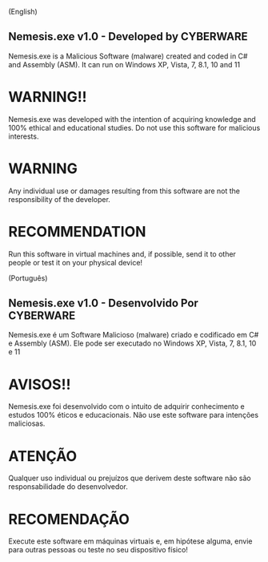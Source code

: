 (English)
## Nemesis.exe v1.0 - Developed by CYBERWARE

Nemesis.exe is a Malicious Software (malware) created and coded in C# and Assembly (ASM). It can run on Windows XP, Vista, 7, 8.1, 10 and 11
# WARNING!!

Nemesis.exe was developed with the intention of acquiring knowledge and 100% ethical and educational studies. Do not use this software for malicious interests.
# WARNING

Any individual use or damages resulting from this software are not the responsibility of the developer.
# RECOMMENDATION

Run this software in virtual machines and, if possible, send it to other people or test it on your physical device!

(Português)
## Nemesis.exe v1.0 - Desenvolvido Por CYBERWARE

Nemesis.exe é um Software Malicioso (malware) criado e codificado em C# e Assembly (ASM). Ele pode ser executado no Windows XP, Vista, 7, 8.1, 10 e 11
# AVISOS!!

Nemesis.exe foi desenvolvido com o intuito de adquirir conhecimento e estudos 100% éticos e educacionais. Não use este software para intenções maliciosas.
# ATENÇÃO

Qualquer uso individual ou prejuízos que derivem deste software não são responsabilidade do desenvolvedor.
# RECOMENDAÇÃO

Execute este software em máquinas virtuais e, em hipótese alguma, envie para outras pessoas ou teste no seu dispositivo físico!

